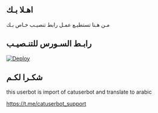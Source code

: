 ## اهـلا بـك
مـن هـنا تستطيـع عمـل رابط تنصيـب خـاص بـك

## رابـط السـورس للتنـصيـب

[![Deploy](https://www.herokucdn.com/deploy/button.svg)](https://heroku.com/deploy?template=https://github.com/Fala2007/jmthon)

## شكـرا لكـم 


this userbot is import of catuserbot and translate to arabic

https://t.me/catuserbot_support
